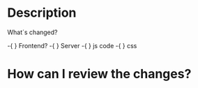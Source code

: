 # Description
What´s changed?

-{ } Frontend?
-{ } Server
-{ } js code
-{ } css

# How can I review the changes?
